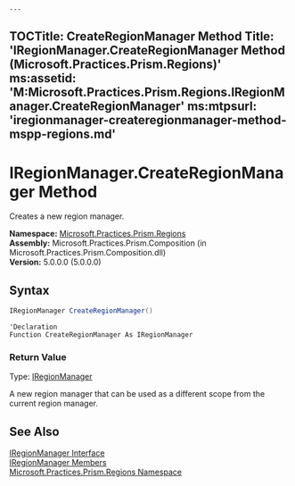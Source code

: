     ---
TOCTitle: CreateRegionManager Method
Title: 'IRegionManager.CreateRegionManager Method (Microsoft.Practices.Prism.Regions)'
ms:assetid: 'M:Microsoft.Practices.Prism.Regions.IRegionManager.CreateRegionManager'
ms:mtpsurl: 'iregionmanager-createregionmanager-method-mspp-regions.md'
---

# IRegionManager.CreateRegionManager Method

Creates a new region manager.

**Namespace:** [Microsoft.Practices.Prism.Regions](/patterns-practices/reference/mspp-regions-namespace)<br/>
**Assembly:** Microsoft.Practices.Prism.Composition (in Microsoft.Practices.Prism.Composition.dll)<br/>
**Version:** 5.0.0.0 (5.0.0.0)

## Syntax

```C#
IRegionManager CreateRegionManager()
```

```VB
'Declaration
Function CreateRegionManager As IRegionManager
```

### Return Value

Type: [IRegionManager](/patterns-practices/reference/iregionmanager-interface-mspp-regions)

A new region manager that can be used as a different scope from the current region manager.

## See Also

[IRegionManager Interface](/patterns-practices/reference/iregionmanager-interface-mspp-regions)<br/>
[IRegionManager Members](/patterns-practices/reference/iregionmanager-members-mspp-regions)<br/>
[Microsoft.Practices.Prism.Regions Namespace](/patterns-practices/reference/mspp-regions-namespace)<br/>